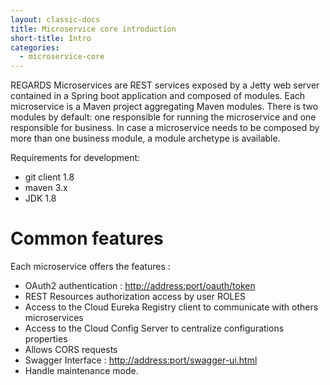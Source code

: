 ```yaml
---
layout: classic-docs
title: Microservice core introduction
short-title: Intro
categories:
  - microservice-core
---
```


REGARDS Microservices are REST services exposed by a Jetty web server contained in a Spring boot application and composed of modules. Each microservice is a Maven project aggregating Maven modules. There is two modules by default: one responsible for running the microservice and one responsible for business. In case a microservice needs to be composed by more than one business module, a module archetype is available.

Requirements for development:

- git client 1.8
- maven 3.x
- JDK 1.8

# Common features

Each microservice offers the features :

- OAuth2 authentication : <http://address:port/oauth/token>
- REST Resources authorization access by user ROLES
- Access to the Cloud Eureka Registry client to communicate with others microservices
- Access to the Cloud Config Server to centralize configurations properties
- Allows CORS requests
- Swagger Interface : <http://address:port/swagger-ui.html>
- Handle maintenance mode.
